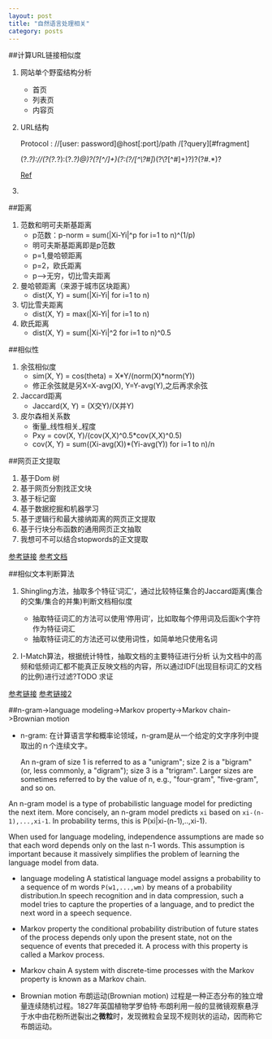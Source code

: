 ```yaml
---
layout: post
title: "自然语言处理相关"
category: posts
---
```


##计算URL链接相似度
1. 网站单个野蛮结构分析
    * 首页
    * 列表页
    * 内容页

2. URL结构

    Protocol : //[user: password]@host[:port]/path /[?query][#fragment]

    (?<protocol>.*?)://(?<loginfo>(?<user>.*?):(?<pwd>.*?)@)?(?<host>[^/]+)(?:(?<path>/[^\\?#]*)(?<query>\\?[^#]+)?)?(?<frag>#.*)?

    [Ref](https://gist.github.com/wfwei/5939767)


3. 

##距离
1. 范数和明可夫斯基距离
    * p范数：p-norm = sum(|Xi-Yi|^p for i=1 to n)^(1/p)
    * 明可夫斯基距离即是p范数
    * p=1,曼哈顿距离
    * p=2，欧氏距离
    * p-->无穷，切比雪夫距离
2. 曼哈顿距离（来源于城市区块距离）
    * dist(X, Y) = sum(|Xi-Yi| for i=1 to n)
3. 切比雪夫距离
    * dist(X, Y) = max(|Xi-Yi| for i=1 to n)
4. 欧氏距离
    * dist(X, Y) = sum(|Xi-Yi|^2 for i=1 to n)^0.5

##相似性
1. 余弦相似度
    * sim(X, Y) = cos(theta) = X*Y/(norm(X)*norm(Y))
    * 修正余弦就是另X=X-avg(X), Y=Y-avg(Y),之后再求余弦
2. Jaccard距离
    * Jaccard(X, Y) = (X交Y)/(X并Y)
3. 皮尔森相关系数
    * 衡量_线性相关_程度
    * Pxy = cov(X, Y)/(cov(X,X)^0.5*cov(X,X)^0.5)
    * cov(X, Y) = sum((Xi-avg(X))*(Yi-avg(Y)) for i=1 to n)/n


##网页正文提取
1. 基于Dom 树 
2. 基于网页分割找正文块
3. 基于标记窗
4. 基于数据挖掘和机器学习
5. 基于逻辑行和最大接纳距离的网页正文提取
6. 基于行块分布函数的通用网页正文抽取
7. 我想可不可以结合stopwords的正文提取

[参考链接](http://code.google.com/p/cx-extractor/)
[参考文档](http://cx-extractor.googlecode.com/files/%E5%9F%BA%E4%BA%8E%E8%A1%8C%E5%9D%97%E5%88%86%E5%B8%83%E5%87%BD%E6%95%B0%E7%9A%84%E9%80%9A%E7%94%A8%E7%BD%91%E9%A1%B5%E6%AD%A3%E6%96%87%E6%8A%BD%E5%8F%96%E7%AE%97%E6%B3%95.pdf)


##相似文本判断算法
1. Shingling方法，抽取多个特征‘词汇’，通过比较特征集合的Jaccard距离(集合的交集/集合的并集)判断文档相似度
    * 抽取特征词汇的方法可以使用‘停用词’，比如取每个停用词及后面k个字符作为特征词汇
    * 抽取特征词汇的方法还可以使用词性，如简单地只使用名词
  
2. I-Match算法，根据统计特性，抽取文档的主要特征进行分析
  认为文档中的高频和低频词汇都不能真正反映文档的内容，所以通过IDF(出现目标词汇的文档的比例)进行过滤?TODO 求证


[参考链接](http://site.douban.com/204776/widget/notes/12599608/note/262427847/)
[参考链接2](http://www.ueoer.org/post/i-match-shingle.html)


##n-gram->language modeling->Markov property->Markov chain->Brownian motion
* n-gram:
在计算语言学和概率论领域，n-gram是从一个给定的文字序列中提取出的ｎ个连续文字。
    
    An n-gram of size 1 is referred to as a "unigram"; 
    size 2 is a "bigram" (or, less commonly, a "digram"); 
    size 3 is a "trigram". Larger sizes are sometimes referred to by the value of n, e.g., "four-gram", "five-gram", and so on.

An n-gram model is a type of probabilistic language model for predicting the next item. More concisely, an n-gram model predicts `xi` based on `xi-(n-1),...,xi-1`. In probability terms, this is P(xi|xi-(n-1),..,xi-1). 

When used for language modeling, independence assumptions are made so that each word depends only on the last n-1 words. This assumption is important because it massively simplifies the problem of learning the language model from data. 

* language modeling
A statistical language model assigns a probability to a sequence of m words `P(w1,...,wm)` by means of a probability distribution.In speech recognition and in data compression, such a model tries to capture the properties of a language, and to predict the next word in a speech sequence.

* Markov property
the conditional probability distribution of future states of the process depends only upon the present state, not on the sequence of events that preceded it. A process with this property is called a Markov process.  

* Markov chain
A system with discrete-time processes with the Markov property is known as a Markov chain.

* Brownian motion
布朗运动(Brownian motion) 过程是一种正态分布的独立增量连续随机过程。1827年英国植物学罗伯特·布朗利用一般的显微镜观察悬浮于水中由花粉所迸裂出之**微粒**时，发现微粒会呈现不规则状的运动，因而称它布朗运动。


